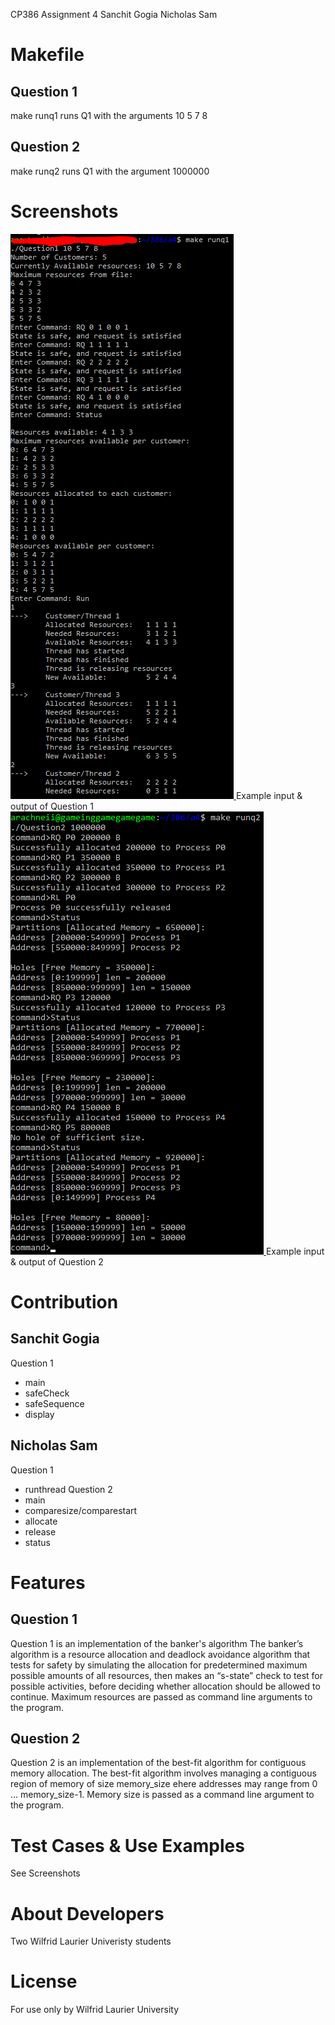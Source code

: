 CP386 Assignment 4
Sanchit Gogia
Nicholas Sam

# Makefile
## Question 1
make runq1
runs Q1 with the arguments 10 5 7 8
## Question 2
make runq2
runs Q1 with the argument 1000000

# Screenshots
<a href="https://github.com/SanchitGogia/CP386-A4/blob/master/readme/Q1.PNG">
	<img src="https://github.com/SanchitGogia/CP386-A4/blob/master/readme/Q1.PNG" />
</a>
Example input & output of Question 1
<a href="https://github.com/SanchitGogia/CP386-A4/blob/master/readme/Q2.PNG">
	<img src="https://github.com/SanchitGogia/CP386-A4/blob/master/readme/Q2.PNG" />
</a>
Example input & output of Question 2

# Contribution
## Sanchit Gogia
Question 1
- main
- safeCheck
- safeSequence
- display
## Nicholas Sam
Question 1
- runthread
Question 2
- main
- comparesize/comparestart
- allocate
- release
- status

# Features
## Question 1
Question 1 is an implementation of the banker's algorithm
The banker’s algorithm is a resource allocation and deadlock avoidance algorithm 
that tests for safety by simulating the allocation for predetermined maximum possible 
amounts of all resources, then makes an “s-state” check to test for possible activities, 
before deciding whether allocation should be allowed to continue.
Maximum resources are passed as command line arguments to the program.
## Question 2
Question 2 is an implementation of the best-fit algorithm for contiguous
memory allocation. The best-fit algorithm involves managing a contiguous region
of memory of size memory_size ehere addresses may range from 0 ... memory_size-1.
Memory size is passed as a command line argument to the program.

# Test Cases & Use Examples
See Screenshots

# About Developers
Two Wilfrid Laurier Univeristy students 

# License
For use only by Wilfrid Laurier University